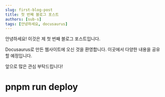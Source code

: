 ```yaml
---
slug: first-blog-post
title: 첫 번째 블로그 포스트
authors: [sub-s]
tags: [안녕하세요, docusaurus]
---
```


안녕하세요! 이것은 제 첫 번째 블로그 포스트입니다.

<!-- truncate -->

Docusaurus로 만든 웹사이트에 오신 것을 환영합니다.
이곳에서 다양한 내용을 공유할 예정입니다.

앞으로 많은 관심 부탁드립니다!

# pnpm run deploy
